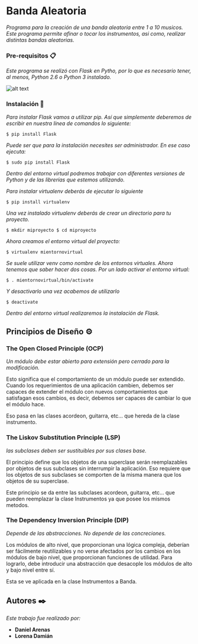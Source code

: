 # Banda Aleatoria

_Programa para la creación de una banda aleatoria entre 1 a 10 musicos. Este programa permite afinar o tocar los instrumentos, asi como, realizar distintas bandas aleatorias._

### Pre-requisitos 📋

_Este programa se realizó con Flask en Pytho, por lo que es necesario tener, al menos, Python 2.6 o Python 3 instalado._

![alt text](https://blogs.masterhacks.net/wp-content/uploads/2020/01/masterhacks_fin_vida_python_2.7.jpeg)

### Instalación 🔧

_Para instalar Flask vamos a utilizar pip. Así que simplemente deberemos de escribir en nuestra línea de comandos lo siguiente:_

```
$ pip install Flask
```
_Puede ser que para la instalación necesites ser administrador. En ese caso ejecuta:_

```
$ sudo pip install Flask
```
_Dentro del entorno virtual podremos trabajar con diferentes versiones de Python y de las librerías que estemos utilizando._

_Para instalar virtualenv deberás de ejecutar lo siguiente_

```
$ pip install virtualenv
```
_Una vez instalado virtualenv deberás de crear un directorio para tu proyecto._

```
$ mkdir miproyecto $ cd miproyecto
```
_Ahora creamos el entorno virtual del proyecto:_

```
$ virtualenv mientornovirtual
```

_Se suele utilizar venv como nombre de los entornos virtuales. Ahora tenemos que saber hacer dos cosas. Por un lado activar el entorno virtual:_
```
$ . mientornovirtual/bin/activate
```
_Y desactivarlo una vez acabemos de utilizarlo_

```
$ deactivate
```
_Dentro del entorno virtual realizaremos la instalación de Flask._

## Principios de Diseño ⚙️

### The Open Closed Principle (OCP)

_Un módulo debe estar abierto para extensión pero cerrado para la modificación._

Esto significa que el comportamiento de un módulo puede ser extendido. Cuando los requerimientos de una aplicación cambien, debemos ser capaces de extender el módulo con nuevos comportamientos que satisfagan esos cambios, es decir, debemos ser capaces de cambiar lo que el módulo hace.

Eso pasa en las clases acordeon, guitarra, etc... que hereda de la clase instrumento.

### The Liskov Substitution Principle (LSP)

_las subclases deben ser sustituibles por sus clases base._

El principio define que los objetos de una superclase serán reemplazables por objetos de sus subclases sin interrumpir la aplicación. Eso requiere que los objetos de sus subclases se comporten de la misma manera que los objetos de su superclase.

Este principio se da entre las subclases acordeon, guitarra, etc... que pueden reemplazar la clase Instrumentos ya que posee los mismos metodos.

### The Dependency Inversion Principle (DIP)

_Depende de las abstracciones. No depende de las concreciones._

Los módulos de alto nivel, que proporcionan una lógica compleja, deberían ser fácilmente reutilizables y no verse afectados por los cambios en los módulos de bajo nivel, que proporcionan funciones de utilidad. Para lograrlo, debe introducir una abstracción que desacople los módulos de alto y bajo nivel entre sí.

Esta se ve aplicada en la clase Instrumentos a Banda.

## Autores ✒️

_Este trabajo fue realizado por:_

* **Daniel Arenas** 
* **Lorena Damián** 
